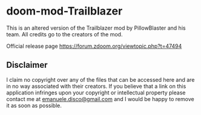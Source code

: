 # doom-mod-Trailblazer

This is an altered version of the Trailblazer mod by PillowBlaster and his team. All credits go to the creators of the mod.

Official release page
https://forum.zdoom.org/viewtopic.php?t=47494


## Disclaimer
I claim no copyright over any of the files that can be accessed here and are in no way associated with their creators. 
If you believe that a link on this application infringes upon your copyright or intellectual property 
please contact me at emanuele.disco@gmail.com and I would be happy to remove it as soon as possible.
